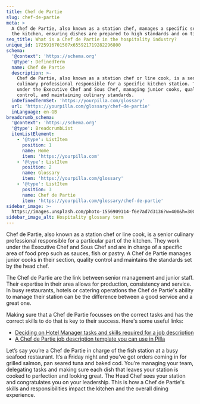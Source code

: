 ```yaml
---
title: Chef de Partie
slug: chef-de-partie
meta: >
  A Chef de Partie, also known as a station chef, manages a specific section of
  the kitchen, ensuring dishes are prepared to high standards and on time.
seo_title: What is a Chef de Partie in the hospitality industry?
unique_id: 1725916701507x655921719282296800
schema:
  '@context': 'https://schema.org'
  '@type': DefinedTerm
  name: Chef de Partie
  description: >-
    Chef de Partie, also known as a station chef or line cook, is a senior
    culinary professional responsible for a specific kitchen station. They work
    under the Executive Chef and Sous Chef, managing junior cooks, quality
    control, and maintaining culinary standards.
  inDefinedTermSet: 'https://yourpilla.com/glossary'
  url: 'https://yourpilla.com/glossary/chef-de-partie'
  inLanguage: en-GB
breadcrumb_schema:
  '@context': 'https://schema.org'
  '@type': BreadcrumbList
  itemListElement:
    - '@type': ListItem
      position: 1
      name: Home
      item: 'https://yourpilla.com'
    - '@type': ListItem
      position: 2
      name: Glossary
      item: 'https://yourpilla.com/glossary'
    - '@type': ListItem
      position: 3
      name: Chef de Partie
      item: 'https://yourpilla.com/glossary/chef-de-partie'
sidebar_image: >-
  https://images.unsplash.com/photo-1556909114-f6e7ad7d3136?w=400&h=300&fit=crop&auto=format
sidebar_image_alt: Hospitality glossary term
---
```

Chef de Partie, also known as a station chef or line cook, is a senior culinary professional responsible for a particular part of the kitchen. They work under the Executive Chef and Sous Chef and are in charge of a specific area of food prep such as sauces, fish or pastry. A Chef de Partie manages junior cooks in their section, quality control and maintains the standards set by the head chef.

The Chef de Partie are the link between senior management and junior staff. Their expertise in their area allows for production, consistency and service. In busy restaurants, hotels or catering operations the Chef de Partie's ability to manage their station can be the difference between a good service and a great one.

Making sure that a Chef de Partie focusses on the correct tasks and has the correct skills to do that is key to their success. Here's some useful links:

*   [Deciding on Hotel Manager tasks and skills required for a job description](https://yourpilla.com/blog/chef-de-partie-job-description)
*   [A Chef de Partie job description template you can use in Pilla](https://yourpilla.com/templates/chef-de-partie-job-description)

Let’s say you’re a Chef de Partie in charge of the fish station at a busy seafood restaurant. It’s a Friday night and you’ve got orders coming in for grilled salmon, pan seared tuna and baked cod. You’re managing your team, delegating tasks and making sure each dish that leaves your station is cooked to perfection and looking great. The Head Chef sees your station and congratulates you on your leadership. This is how a Chef de Partie's skills and responsibilities impact the kitchen and the overall dining experience.
